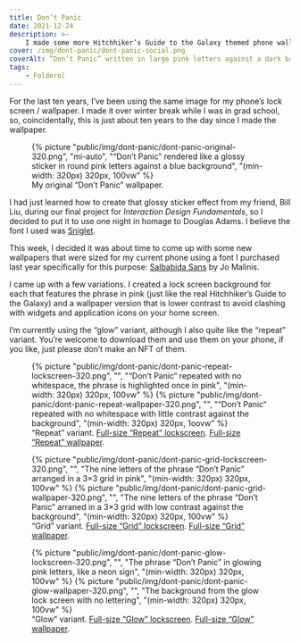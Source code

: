 ```yaml
---
title: Don’t Panic
date: 2021-12-24
description: >-
    I made some more Hitchhiker’s Guide to the Galaxy themed phone wallpapers.
cover: /img/dont-panic/dont-panic-social.png
coverAlt: “Don’t Panic” written in large pink letters against a dark background
tags:
    - Folderol
---
```


For the last ten years, I’ve been using the same image for my phone’s lock
screen / wallpaper. I made it over winter break while I was in grad school, so,
coincidentally, this is just about ten years to the day since I made the
wallpaper.

<figure class="max-inline-content">
    {% picture
        "public/img/dont-panic/dont-panic-original-320.png",
        "mi-auto",
        "“Don’t Panic” rendered like a glossy sticker in round pink letters against a blue background",
        "(min-width: 320px) 320px, 100vw" %}
<figcaption>
    My original “Don’t Panic” wallpaper.
</figcaption>
</figure>

I had just learned how to create that glossy sticker effect from my friend, Bill
Liu, during our final project for <i>Interaction Design Fundamentals</i>, so I
decided to put it to use one night in homage to Douglas Adams. I believe the
font I used was [Sniglet](https://www.theleagueofmoveabletype.com/sniglet).

This week, I decided it was about time to come up with some new wallpapers that
were sized for my current phone using a font I purchased last year specifically
for this purpose: [Salbabida
Sans](https://www.behance.net/gallery/107925677/Salbabida-Sans) by Jo Malinis.

I came up with a few variations. I created a lock screen background for each
that features the phrase in pink (just like the real Hitchhiker’s Guide to the
Galaxy) and a wallpaper version that is lower contrast to avoid clashing with
widgets and application icons on your home screen.

I’m currently using the “glow” variant, although I also quite like the “repeat”
variant. You’re welcome to download them and use them on your phone, if you
like, just please don’t make an NFT of them.

<figure class="max-inline-content">
    <div class="grid">
        {% picture
            "public/img/dont-panic/dont-panic-repeat-lockscreen-320.png",
            "",
            "“Don’t Panic“ repeated with no whitespace, the phrase is highlighted once in pink",
            "(min-width: 320px) 320px, 100vw" %}
        {% picture
            "public/img/dont-panic/dont-panic-repeat-wallpaper-320.png",
            "",
            "“Don’t Panic“ repeated with no whitespace with little contrast against the background",
            "(min-width: 320px) 320px, 1oovw" %}
    </div>
    <figcaption>
        “Repeat” variant. <a
        href="/img/dont-panic/dont-panic-repeat-lockscreen.png"
        download>Full-size “Repeat” lockscreen</a>. <a
        href="/img/dont-panic/dont-panic-repeat-wallpaper.png"
        download>Full-size “Repeat” wallpaper</a>.
    </figcaption>
</figure>
<figure class="max-inline-content">
    <div class="grid">
        {% picture
            "public/img/dont-panic/dont-panic-grid-lockscreen-320.png",
            "",
            "The nine letters of the phrase “Don’t Panic” arranged in a 3×3 grid in pink",
            "(min-width: 320px) 320px, 100vw" %}
        {% picture
            "public/img/dont-panic/dont-panic-grid-wallpaper-320.png",
            "",
            "The nine letters of the phrase “Don’t Panic” arraned in a 3×3 grid with low contrast against the background",
            "(min-width: 320px) 320px, 100vw" %}
        </div>
    <figcaption>
        “Grid” variant. <a
        href="/img/dont-panic/dont-panic-grid-lockscreen.png"
        download>Full-size “Grid” lockscreen</a>. <a
        href="/img/dont-panic/dont-panic-grid-wallpaper.png"
        download>Full-size “Grid” wallpaper</a>.
    </figcaption>
</figure>
<figure class="max-inline-content">
    <div class="grid">
        {% picture
            "public/img/dont-panic/dont-panic-glow-lockscreen-320.png",
            "",
            "The phrase “Don’t Panic” in glowing pink letters, like a neon sign",
            "(min-width: 320px) 320px, 100vw" %}
        {% picture
            "public/img/dont-panic/dont-panic-glow-wallpaper-320.png",
            "",
            "The background from the glow lock screen with no lettering",
            "(min-width: 320px) 320px, 100vw" %}
    </div>
    <figcaption>
        “Glow” variant. <a
        href="/img/dont-panic/dont-panic-glow-lockscreen.png"
        download>Full-size “Glow” lockscreen</a>. <a
        href="/img/dont-panic/dont-panic-glow-wallpaper.png"
        download>Full-size “Glow” wallpaper</a>.
    </figcaption>
</figure>
